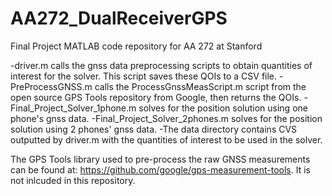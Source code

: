 # AA272_DualReceiverGPS
Final Project MATLAB code repository for AA 272 at Stanford

-driver.m calls the gnss data preprocessing scripts to obtain quantities of interest for the solver. This script saves these QOIs to a CSV file. 
-PreProcessGNSS.m calls the ProcessGnssMeasScript.m script from the open source GPS Tools repository from Google, then returns the QOIs.
-Final_Project_Solver_1phone.m solves for the position solution using one phone's gnss data.
-Final_Project_Solver_2phones.m solves for the position solution using 2 phones' gnss data.
-The data directory contains CVS outputted by driver.m with the quantities of interest to be used in the solver. 

The GPS Tools library used to pre-process the raw GNSS measurements can be found at: https://github.com/google/gps-measurement-tools. It is not inlcuded in this repository. 
